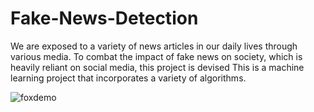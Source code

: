 # Fake-News-Detection

We are exposed to a variety of news articles in our daily lives through various media.
To combat the impact of fake news on society, which is heavily reliant on social media, this project is devised
This is a machine learning project that incorporates a variety of algorithms.

![foxdemo](https://img.etimg.com/thumb/msid-72106572,width-640,resizemode-4,imgsize-216496/seven-types-of-fake-news.jpg)
